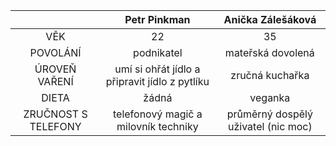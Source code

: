 |       |  Petr Pinkman   | Anička Zálešáková|
| :---:        |    :----:   |  :----:   |
|  VĚK  | 22   |  35   |
| POVOLÁNÍ | podnikatel  |   mateřská dovolená|
| ÚROVEŇ VAŘENÍ |   umí si ohřát jídlo a připravit jídlo z pytlíku |  zručná kuchařka  |
| DIETA |  žádná    |  veganka |
| ZRUČNOST S TELEFONY   |  telefonový magič a milovník techniky  |  průměrný dospělý uživatel (nic moc)   |
